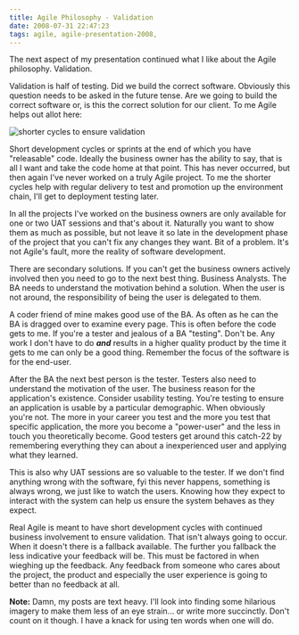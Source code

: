 ```yaml
---
title: Agile Philosophy - Validation
date: 2008-07-31 22:47:23
tags: agile, agile-presentation-2008, 
---
```

The next aspect of my presentation continued what I like about the Agile philosophy. Validation.

Validation is half of testing. Did we build the correct software. Obviously this question needs to be asked in the future tense. Are we going to build the correct software or, is this the correct solution for our client. To me Agile helps out allot here:

![shorter cycles to ensure validation](/images/agile-philosophy-02.jpg)

Short development cycles or sprints at the end of which you have "releasable" code. Ideally the business owner has the ability to say, that is all I want and take the code home at that point. This has never occurred, but then again I've never worked on a truly Agile project. To me the shorter cycles help with regular delivery to test and promotion up the environment chain, I'll get to deployment testing later.

In all the projects I've worked on the business owners are only available for one or two UAT sessions and that's about it. Naturally you want to show them as much as possible, but not leave it so late in the development phase of the project that you can't fix any changes they want. Bit of a problem. It's not Agile's fault, more the reality of software development.

There are secondary solutions. If you can't get the business owners actively involved then you need to go to the next best thing. Business Analysts. The BA needs to understand the motivation behind a solution. When the user is not around, the responsibility of being the user is delegated to them.

A coder friend of mine makes good use of the BA. As often as he can the BA is dragged over to examine every page. This is often before the code gets to me. If you're a tester and jealous of a BA "testing". Don't be. Any work I don't have to do ***and*** results in a higher quality product by the time it gets to me can only be a good thing. Remember the focus of the software is for the end-user.

After the BA the next best person is the tester. Testers also need to understand the motivation of the user. The business reason for the application's existence. Consider usability testing. You're testing to ensure an application is usable by a particular demographic. When obviously you're not. The more in your career you test and the more you test that specific application, the more you become a "power-user" and the less in touch you theoretically become. Good testers get around this catch-22 by remembering everything they can about a inexperienced user and applying what they learned.

This is also why UAT sessions are so valuable to the tester. If we don't find anything wrong with the software, fyi this never happens, something is always wrong, we just like to watch the users. Knowing how they expect to interact with the system can help us ensure the system behaves as they expect.

Real Agile is meant to have short development cycles with continued business involvement to ensure validation. That isn't always going to occur. When it doesn't there is a fallback available. The further you fallback the less indicative your feedback will be. This must be factored in when wieghing up the feedback. Any feedback from someone who cares about the project, the product and especially the user experience is going to better than no feedback at all.

**Note:** Damn, my posts are text heavy. I'll look into finding some hilarious imagery to make them less of an eye strain... or write more succinctly. Don't count on it though. I have a knack for using ten words when one will do.